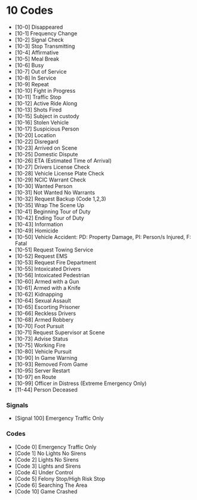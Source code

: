 # 10 Codes

- [10-0] Disappeared
- [10-1] Frequency Change
- [10-2] Signal Check
- [10-3] Stop Transmitting
- [10-4] Affirmative
- [10-5] Meal Break
- [10-6] Busy
- [10-7] Out of Service
- [10-8] In Service
- [10-9] Repeat
- [10-10] Fight in Progress
- [10-11] Traffic Stop
- [10-12] Active Ride Along
- [10-13] Shots Fired
- [10-15] Subject in custody
- [10-16] Stolen Vehicle
- [10-17] Suspicious Person
- [10-20] Location
- [10-22] Disregard
- [10-23] Arrived on Scene
- [10-25] Domestic Dispute
- [10-26] ETA (Estimated Time of Arrival)
- [10-27] Drivers License Check
- [10-28] Vehicle License Plate Check
- [10-29] NCIC Warrant Check
- [10-30] Wanted Person
- [10-31] Not Wanted No Warrants
- [10-32] Request Backup (Code 1,2,3)
- [10-35] Wrap The Scene Up
- [10-41] Beginning Tour of Duty
- [10-42] Ending Tour of Duty
- [10-43] Information
- [10-49] Homicide
- [10-50] Vehicle Accident: PD: Property Damage, PI: Person/s Injured, F: Fatal
- [10-51] Request Towing Service
- [10-52] Request EMS
- [10-53] Request Fire Department
- [10-55] Intoxicated Drivers
- [10-56] Intoxicated Pedestrian
- [10-60] Armed with a Gun
- [10-61] Armed with a Knife
- [10-62] Kidnapping
- [10-64] Sexual Assault
- [10-65] Escorting Prisoner
- [10-66] Reckless Drivers
- [10-68] Armed Robbery
- [10-70] Foot Pursuit
- [10-71] Request Supervisor at Scene
- [10-73] Advise Status
- [10-75] Working Fire
- [10-80] Vehicle Pursuit
- [10-90] In Game Warning
- [10-93] Removed From Game
- [10-95] Server Restart
- [10-97] en Route
- [10-99] Officer in Distress (Extreme Emergency Only)
- [11-44] Person Deceased

### Signals
- [Signal 100] Emergency Traffic Only

### Codes
- [Code 0] Emergency Traffic Only
- [Code 1] No Lights No Sirens
- [Code 2] Lights No Sirens 
- [Code 3] Lights and Sirens 
- [Code 4] Under Control
- [Code 5] Felony Stop/High Risk Stop
- [Code 6] Searching The Area
- [Code 10] Game Crashed